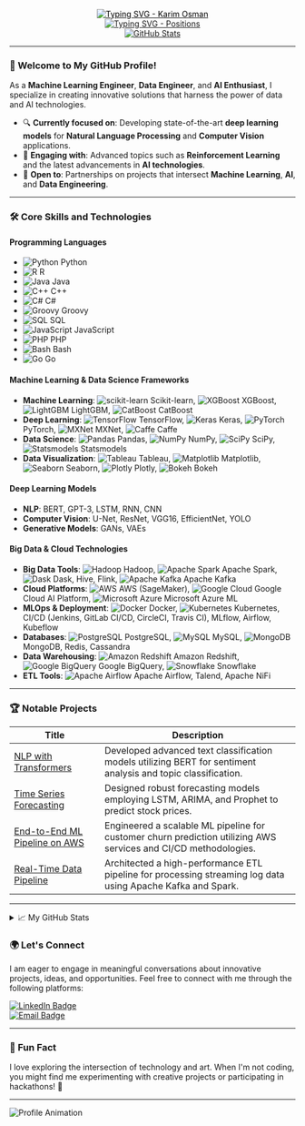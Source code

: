 <p align="center">
  <a href="https://github.com/karimosman89">
    <img src="https://readme-typing-svg.demolab.com?font=Georgia&size=32&duration=2000&pause=100&lines=Karim+Osman" alt="Typing SVG - Karim Osman" style="color: black;" />
  </a>
  <br/>
  <a href="https://github.com/karimosman89">
    <img src="https://readme-typing-svg.demolab.com?font=Georgia&size=18&duration=2000&pause=100&multiline=true&width=500&height=80&lines=Machine+Learning+Engineer+|+Data+Engineer+|+Data+Scientist;AI+Engineer+|+Data+Engineering+|+DevOps&colors=FF5733,28B463,3498DB,F1C40F" alt="Typing SVG - Positions" />
  </a>
  <br/>
  <a href="https://github.com/karimosman89">
    <img src="https://github-stats-alpha.vercel.app/api?username=karimosman89&cc=22272e&tc=37BCF6&ic=fff&bc=0000" alt="GitHub Stats">
  </a>
</p>

---

### 👋 Welcome to My GitHub Profile!

As a **Machine Learning Engineer**, **Data Engineer**, and **AI Enthusiast**, I specialize in creating innovative solutions that harness the power of data and AI technologies.

* 🔍 **Currently focused on**: Developing state-of-the-art **deep learning models** for **Natural Language Processing** and **Computer Vision** applications.
* 📖 **Engaging with**: Advanced topics such as **Reinforcement Learning** and the latest advancements in **AI technologies**.
* 🤝 **Open to**: Partnerships on projects that intersect **Machine Learning**, **AI**, and **Data Engineering**.

---

### 🛠️ Core Skills and Technologies

#### **Programming Languages**
- ![Python](https://img.shields.io/badge/Python-Expert-blue) Python
- ![R](https://img.shields.io/badge/R-Intermediate-orange) R
- ![Java](https://img.shields.io/badge/Java-Intermediate-yellow) Java
- ![C++](https://img.shields.io/badge/C%2B%2B-Intermediate-orange) C++
- ![C#](https://img.shields.io/badge/C%23-Intermediate-orange) C#
- ![Groovy](https://img.shields.io/badge/Groovy-Intermediate-yellow) Groovy
- ![SQL](https://img.shields.io/badge/SQL-Expert-blue) SQL
- ![JavaScript](https://img.shields.io/badge/JavaScript-Intermediate-green) JavaScript
- ![PHP](https://img.shields.io/badge/PHP-Intermediate-purple) PHP
- ![Bash](https://img.shields.io/badge/Bash-Intermediate-green) Bash
- ![Go](https://img.shields.io/badge/Go-Intermediate-blue) Go

#### **Machine Learning & Data Science Frameworks**
- **Machine Learning**: ![scikit-learn](https://img.shields.io/badge/scikit--learn-#F7931E?logo=scikit-learn&logoColor=white) Scikit-learn, ![XGBoost](https://img.shields.io/badge/XGBoost-#3F8CFF?logo=xgboost&logoColor=white) XGBoost, ![LightGBM](https://img.shields.io/badge/LightGBM-#F7931E?logo=lightgbm&logoColor=white) LightGBM, ![CatBoost](https://img.shields.io/badge/CatBoost-#3F8CFF?logo=catboost&logoColor=white) CatBoost
- **Deep Learning**: ![TensorFlow](https://img.shields.io/badge/TensorFlow-#FF6F20?logo=tensorflow&logoColor=white) TensorFlow, ![Keras](https://img.shields.io/badge/Keras-#D00000?logo=keras&logoColor=white) Keras, ![PyTorch](https://img.shields.io/badge/PyTorch-#FF6F20?logo=pytorch&logoColor=white) PyTorch, ![MXNet](https://img.shields.io/badge/MXNet-#F7931E?logo=apachemxnet&logoColor=white) MXNet, ![Caffe](https://img.shields.io/badge/Caffe-#3F8CFF?logo=caffe&logoColor=white) Caffe
- **Data Science**: ![Pandas](https://img.shields.io/badge/Pandas-#150458?logo=pandas&logoColor=white) Pandas, ![NumPy](https://img.shields.io/badge/NumPy-#013243?logo=numpy&logoColor=white) NumPy, ![SciPy](https://img.shields.io/badge/SciPy-#8CAAE0?logo=sci-py&logoColor=white) SciPy, ![Statsmodels](https://img.shields.io/badge/Statsmodels-#150458?logo=statsmodels&logoColor=white) Statsmodels
- **Data Visualization**: ![Tableau](https://img.shields.io/badge/Tableau-#E97600?logo=tableau&logoColor=white) Tableau, ![Matplotlib](https://img.shields.io/badge/Matplotlib-#3D81A0?logo=matplotlib&logoColor=white) Matplotlib, ![Seaborn](https://img.shields.io/badge/Seaborn-#EF4A2A?logo=seaborn&logoColor=white) Seaborn, ![Plotly](https://img.shields.io/badge/Plotly-#3C99A8?logo=plotly&logoColor=white) Plotly, ![Bokeh](https://img.shields.io/badge/Bokeh-#D00000?logo=bokeh&logoColor=white) Bokeh

#### **Deep Learning Models**
- **NLP**: BERT, GPT-3, LSTM, RNN, CNN
- **Computer Vision**: U-Net, ResNet, VGG16, EfficientNet, YOLO
- **Generative Models**: GANs, VAEs

#### **Big Data & Cloud Technologies**
- **Big Data Tools**: ![Hadoop](https://img.shields.io/badge/Hadoop-#66CCFF?logo=apachehadoop&logoColor=white) Hadoop, ![Apache Spark](https://img.shields.io/badge/Apache%20Spark-#E25A1C?logo=apachespark&logoColor=white) Apache Spark, ![Dask](https://img.shields.io/badge/Dask-#343F57?logo=dask&logoColor=white) Dask, Hive, Flink, ![Apache Kafka](https://img.shields.io/badge/Apache%20Kafka-#000000?logo=apachekafka&logoColor=white) Apache Kafka
- **Cloud Platforms**: ![AWS](https://img.shields.io/badge/AWS%20SageMaker-#232F3E?logo=amazonaws&logoColor=white) AWS (SageMaker), ![Google Cloud](https://img.shields.io/badge/Google%20Cloud-#4285F4?logo=googlecloud&logoColor=white) Google Cloud AI Platform, ![Microsoft Azure](https://img.shields.io/badge/Microsoft%20Azure-#0078D4?logo=microsoftazure&logoColor=white) Microsoft Azure ML
- **MLOps & Deployment**: ![Docker](https://img.shields.io/badge/Docker-#2496ED?logo=docker&logoColor=white) Docker, ![Kubernetes](https://img.shields.io/badge/Kubernetes-#326CE5?logo=kubernetes&logoColor=white) Kubernetes, CI/CD (Jenkins, GitLab CI/CD, CircleCI, Travis CI), MLflow, Airflow, Kubeflow
- **Databases**: ![PostgreSQL](https://img.shields.io/badge/PostgreSQL-#336791?logo=postgresql&logoColor=white) PostgreSQL, ![MySQL](https://img.shields.io/badge/MySQL-#00758F?logo=mysql&logoColor=white) MySQL, ![MongoDB](https://img.shields.io/badge/MongoDB-#47A248?logo=mongodb&logoColor=white) MongoDB, Redis, Cassandra
- **Data Warehousing**: ![Amazon Redshift](https://img.shields.io/badge/Amazon%20Redshift-#D52B1E?logo=amazonredshift&logoColor=white) Amazon Redshift, ![Google BigQuery](https://img.shields.io/badge/Google%20BigQuery-#F1C40F?logo=googlebigquery&logoColor=white) Google BigQuery, ![Snowflake](https://img.shields.io/badge/Snowflake-#0BA2E0?logo=snowflake&logoColor=white) Snowflake
- **ETL Tools**: ![Apache Airflow](https://img.shields.io/badge/Apache%20Airflow-#17BEBB?logo=apacheairflow&logoColor=white) Apache Airflow, Talend, Apache NiFi

---

### 🏆 Notable Projects

| Title | Description |
|-------|-------------|
| [NLP with Transformers](https://github.com/karimosman89/NLP-with-Transformers) | Developed advanced text classification models utilizing BERT for sentiment analysis and topic classification. |
| [Time Series Forecasting](https://github.com/karimosman89/time-series) | Designed robust forecasting models employing LSTM, ARIMA, and Prophet to predict stock prices. |
| [End-to-End ML Pipeline on AWS](https://github.com/karimosman89/ML-Pipeline-AWS) | Engineered a scalable ML pipeline for customer churn prediction utilizing AWS services and CI/CD methodologies. |
| [Real-Time Data Pipeline](https://github.com/karimosman89/Data-Pipeline) | Architected a high-performance ETL pipeline for processing streaming log data using Apache Kafka and Spark. |

---

<details>
<summary>📈 My GitHub Stats</summary>
<br>
  
  ![](http://github-profile-summary-cards.vercel.app/api/cards/profile-details?username=karimosman89&theme=dracula) 
  
  ![](http://github-profile-summary-cards.vercel.app/api/cards/repos-per-language?username=karimosman89&theme=dracula) 
  
  ![](http://github-profile-summary-cards.vercel.app/api/cards/most-commit-language?username=karimosman89&theme=dracula)
  
<br>
</details>

### 🌍 Let's Connect

I am eager to engage in meaningful conversations about innovative projects, ideas, and opportunities. Feel free to connect with me through the following platforms:

[![LinkedIn Badge](https://img.shields.io/badge/LinkedIn-Karim--Osman-blue)](https://linkedin.com/in/karimosman89)  
[![Email Badge](https://img.shields.io/badge/Email-karim.programmer2020@gmail.com-red)](mailto:karim.programmer2020@gmail.com)

---

### 🌟 Fun Fact
I love exploring the intersection of technology and art. When I'm not coding, you might find me experimenting with creative projects or participating in hackathons! 🚀

---

<!-- Animations for unique touch -->
![Profile Animation](https://raw.githubusercontent.com/yourusername/yourrepository/main/animation.gif) <!-- Make sure to replace the URL with an actual GIF link -->
